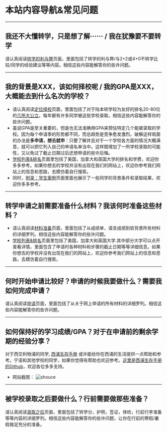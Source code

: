 # 本站内容导航&常见问题

***

## 我还不大懂转学，只是想了解······ / 我在犹豫要不要转学

请认真阅读[转学的利与弊](/think)页面，里面包括了转学的利与弊/与2+2或4+0不转学比较/同学的经验建议等等内容。相信这些内容能解答你的些许问题。

***

## 我的背景是XXX，该如何择校呢 / 我的GPA是XXX，大概能去到什么名次的学校？

- 请认真阅读[定位择校](/school)页面，里面包括了对于陆本转学较为友好的排名20-80位的[几所大公立](/school)。每年都有许多同学被这些学校录取，相信这些内容能解答你的些许问题。
- 虽说GPA是至关重要的，但是也无法准确用GPA来预估特定几个能被录取的学校。因为每个申请季的形势都不同，而总趋势是竞争愈发激烈。破解这样局面的办法是**多申请，想去就申**：只要了解并且对于一个学校各方面的情况大概满意，就可以把它列入自己的申请名单当中。这样既增加了一所学校录取的可能性，又以免过了截止日期过后还想申请的些许后悔。
- [学校列表&排名](/school_list)页面里包括了美国，加拿大和英国大学的排名和学费，欢迎你多多参考。如果你想去的学校并没有出现在我们的网站上，欢迎你参考我们网站上的信息和思路，去模仿着自行搜索。
- 同时，[附录：学生案例](/bgs)页面里面也展示了一些同学的背景条件和录取结果，欢迎你多多参考。

***

## 转学申请之前需要准备什么材料？我该何时准备这些材料？

- 请认真阅读[材料准备](/material)页面，里面包括了从成绩单，语言成绩到软背景所有材料的详细罗列。相信这些内容能解答你的些许问题。
- [学校列表&排名](/school_list)页面里包括了美国，加拿大和英国大学.其中部分大学可以点开查看详情，里面包含了申请时各种材料和步骤的截止日期等等详细信息。如果你想去的学校并没有出现在我们的网站上，欢迎你参考我们网站上的信息和思路，去模仿着自行搜索。

***

## 何时开始申请比较好？申请的时候我要做什么？需要我如何完成申请？

请认真阅读[申请](/apply)页面，里面包括了从关于网上申请的所有材料的详细罗列。相信这些内容能解答你的些许问题。

***

## 如何保持好的学习成绩/GPA？对于在申请前的剩余学期的经验分享？

对于西交利物浦的同学, [西浦生存手册](https://www.xjtludiy.wiki/) 或许能给你在西浦的生活提供一点帮助和参考。宁诺和其他学校的同学，如果你觉得有帮助也欢迎参考。[这里是西浦生存手册的Github](https://github.com/DylanLIiii/XJTLU-manual)，欢迎各位多多支持。

- 网站截图：
![shouce](https://user-images.githubusercontent.com/80454689/183253132-12e944f3-7cf0-4c6c-87f1-2d47a4a2c4e2.jpg)

***

## 被学校录取之后要做什么？行前需要做那些准备？

请认真阅读[录取之后](/admit)页面，里面包括了转学分，护照，签证，体检，行前行李准备等等内容的详细罗列。相信这些内容能解答你的些许问题，让你在行前的寒假/暑假做足充分的准备。
